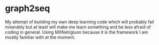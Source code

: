 # graph2seq
My attempt of building my own deep learning code which will probably fail miserably but at least will make me learn something and be less afraid of coding in general. Using MXNet/gluon because it is the framework I am mostly familiar with at the moment.

